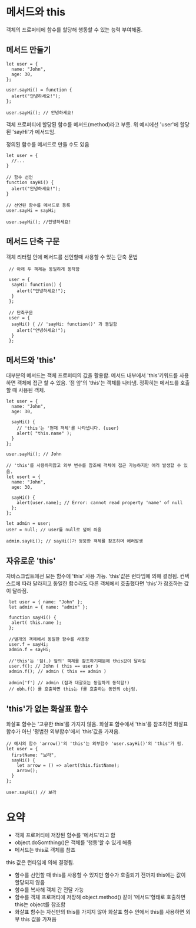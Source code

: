 # 메서드와 this
객체의 프로퍼티에 함수를 할당해 행동할 수 있는 능력 부여해줌.

##  메서드 만들기
```
let user = {
  name: "John",
  age: 30,
};

user.sayHi() = function {
  alert("안녕하세요!");
};

user.sayHi(); // 안녕하세요!
```
객체 프로퍼티에 할당된 함수를 메서드(method)라고 부름.
위 예시에선 'user'에 할당된 'sayHi'가 메서드임.

정의된 함수를 메서드로 만들 수도 있음
```
let user = {
  //...
}

// 함수 선언
function sayHi() {
  alert("안녕하세요!");
}

// 선언된 함수를 메서드로 등록
user.sayHi = sayHi;

user.sayHi(); //안녕하세요!
```

## 메서드 단축 구문
객체 리터럴 안에 메서드를 선언할때 사용할 수 있는 단축 문법
```
 // 아래 두 객체는 동일하게 동작함
 
 user = {
  sayHi: function() {
    alert("안녕하세요!");
  }
 };
 
 // 단축구문
 user = {
  sayHi() { // 'sayHi: function()' 과 동일함
    alert("안녕하세요!");
  }
 };
```

## 메서드와 'this'
대부분의 메서드는 객체 프로퍼티의 값을 활용함. 메서드 내부에서 'this'키워드를 사용하면 객체에 접근 할 수 있음.
'점 앞'의 'this'는 객체를 나타냄. 정확히는 메서드를 호출할 때 사용된 객체.
```
let user = {
  name: "John",
  age: 30,
  
  sayHi() {
    // 'this'는 '현재 객체'를 나타냅니다. (user)
    alert( "this.name" );
  }
};

user.sayHi(); // John

// 'this'를 사용하지않고 외부 변수를 참조해 객체에 접근 가능하지만 애러 발생할 수 있음.
let usert = {
  name: "John",
  age: 30,
  
  sayHi() {
    alert(user.name); // Error: cannot read property 'name' of null
  };
};

let admin = user;
user = null; // user를 null로 덮어 씌움

admin.sayHi(); // sayHi()가 엉뚱한 객체를 참조하며 에러발생
```

## 자유로운 'this'
자바스크립트에선 모든 함수에 'this' 사용 가능.
'this'값은 런타임에 의해 결정됨. 컨텍스트에 따라 달라지고 동일한 함수라도 다른 객체에서 호출했다면 'this'가 참조하는 값이 달라짐.
```
 let user = { name: "John" };
 let admin = { name: "admin" };
 
 function sayHi() {
  alert( this.name );
 };
 
 //별개의 객체에서 동일한 함수를 사용함
 user.f = sayHi;
 admin.f = sayHi;
 
 //'this'는 '점(.) 앞의' 객체를 참조하기때문에 this값이 달라짐
 user.f(); // John ( this == user )
 admin.f(); // admin ( this == admin )
 
 admin['f'] // admin (점과 대괄호는 동일하게 동작함!)
 // obh.f() 를 호출하면 this는 f를 호출하는 동안의 obj임.
```

## 'this'가 없는 화살표 함수
화살표 함수는 '고유한 this'를 가지지 않음.
화살표 함수에서 'this'를 참조하면 화살표 함수가 아닌 '평범한 외부함수'에서 'this'값을 가져옴.
```
// 예시의 함수 'arrow()'의 'this'는 외부함수 'user.sayHi()'의 'this'가 됨.
let user = {
  firstName: "보라",
  sayHi() {
    let arrow = () => alert(this.fistName);
    arrow();
  }
};

user.sayHi() // 보라
```


# 요약
- 객체 프로퍼티에 저장된 함수를 '메서드'라고 함
- object.doSomthing()은 객체를 '행동'할 수 있게 해줌
- 메서드는 this로 객체를 참조

this 값은 런타임에 의해 결정됨.
- 함수를 선언할 때 this를 사용할 수 있지만 함수가 호출되기 전까지 this에는 값이 할당되지 않음
- 함수를 복사해 객체 간 전달 가능
- 함수를 객체 프로퍼티에 저장해 object.method() 같이 '메서드'형태로 호출하면 this는 object를 참조함
- 화살표 함수는 자신만의 this를 가지지 않아 화살표 함수 안에서 this를 사용하면 외부 this 값을 가져옴
